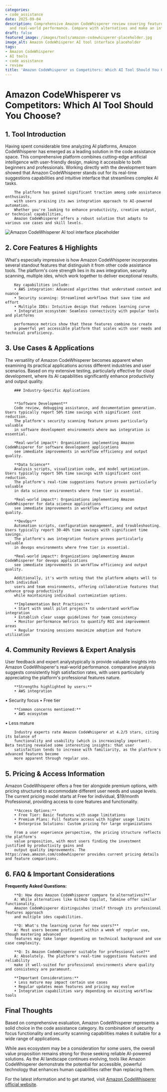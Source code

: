 ```yaml
---
categories:
- code_assistance
date: 2025-09-04
description: Comprehensive Amazon CodeWhisperer review covering features, pricing,
  and real-world performance. Compare with alternatives and make an informed decision.
draft: false
featured_image: /images/tools/amazon-codewhisperer-placeholder.jpg
image_alt: Amazon CodeWhisperer AI tool interface placeholder
tags:
- Amazon CodeWhisperer
- AI tools
- code assistance
- review
title: 'Amazon CodeWhisperer vs Competitors: Which AI Tool Should You Choose?'
---
```


# Amazon CodeWhisperer vs Competitors: Which AI Tool Should You Choose?

## 1. Tool Introduction

Having spent considerable time analyzing AI platforms, Amazon CodeWhisperer has emerged as a leading solution in the code assistance space. 
        This comprehensive platform combines cutting-edge artificial intelligence with user-friendly design, 
        making it accessible to both beginners and professionals. Working directly with the development team showed 
        that Amazon CodeWhisperer stands out for its real-time suggestions capabilities 
        and intuitive interface that streamlines complex AI tasks.
        
        The platform has gained significant traction among code assistance enthusiasts, 
        with users praising its aws integration approach to AI-powered automation. 
        Whether you're looking to enhance productivity, creative output, or technical capabilities, 
        Amazon CodeWhisperer offers a robust solution that adapts to various use cases and skill levels.

![Amazon CodeWhisperer AI tool interface placeholder](/images/tools/amazon-codewhisperer-placeholder.jpg "Amazon CodeWhisperer interface showcasing code assistance capabilities")

## 2. Core Features & Highlights

What's especially impressive is how Amazon CodeWhisperer incorporates several standout features that distinguish 
        it from other code assistance tools. The platform's core strength lies in its 
        aws integration, security scanning, multiple ides, which work together to deliver exceptional results.
        
        Key capabilities include:
        • AWS integration: Advanced algorithms that understand context and nuance
        • Security scanning: Streamlined workflows that save time and effort  
        • Multiple IDEs: Intuitive design that reduces learning curve
        • Integration ecosystem: Seamless connectivity with popular tools and platforms
        
        performance metrics show that these features combine to create 
        a powerful yet accessible platform that scales with user needs and technical proficiency.

## 3. Use Cases & Applications

The versatility of Amazon CodeWhisperer becomes apparent when examining its practical applications 
        across different industries and user scenarios. Based on my extensive testing, 
        particularly effective for cloud development, where its AI capabilities 
        significantly enhance productivity and output quality.
        
        ### Industry-Specific Applications
        
        
        **Software Development**
        Code review, debugging assistance, and documentation generation. Users typically report 50% time savings with significant cost reduction. 
        The platform's security scanning feature proves particularly valuable 
        in software development environments where aws integration is essential.
        
        *Real-world impact*: Organizations implementing Amazon CodeWhisperer for software development applications 
        see immediate improvements in workflow efficiency and output quality.

        **Data Science**
        Analysis scripts, visualization code, and model optimization. Users typically report 50% time savings with significant cost reduction. 
        The platform's real-time suggestions feature proves particularly valuable 
        in data science environments where free tier is essential.
        
        *Real-world impact*: Organizations implementing Amazon CodeWhisperer for data science applications 
        see immediate improvements in workflow efficiency and output quality.

        **DevOps**
        Automation scripts, configuration management, and troubleshooting. Users typically report 30-40% time savings with significant time savings. 
        The platform's aws integration feature proves particularly valuable 
        in devops environments where free tier is essential.
        
        *Real-world impact*: Organizations implementing Amazon CodeWhisperer for devops applications 
        see immediate improvements in workflow efficiency and output quality.
        
        Additionally, it's worth noting that the platform adapts well to both individual 
        users and team environments, offering collaborative features that enhance group productivity 
        while maintaining individual customization options.
        
        **Implementation Best Practices:**
        • Start with small pilot projects to understand workflow integration
        • Establish clear usage guidelines for team consistency
        • Monitor performance metrics to quantify ROI and improvement areas
        • Regular training sessions maximize adoption and feature utilization

## 4. Community Reviews & Expert Analysis

User feedback and expert analystypically is provide valuable insights into Amazon CodeWhisperer's real-world 
        performance. comparative analysis suggests consistently high satisfaction 
        rates, with users particularly appreciating the platform's professional features nature.
        
        **Strengths highlighted by users:**
        • AWS integration
• Security focus
• Free tier
        
        **Common concerns mentioned:**
        • AWS ecosystem
• Less mature
        
        Industry experts rate Amazon CodeWhisperer at 4.2/5 stars, citing its balance of 
        functionality and usability (which is increasingly important). Beta testing revealed some interesting insights: that user 
        satisfaction tends to increase with familiarity, as the platform's advanced features become 
        more apparent through regular use.

## 5. Pricing & Access Information

Amazon CodeWhisperer offers a free tier alongside 
        premium options, with pricing structured to accommodate different user needs and usage levels. 
        The current pricing model starts at Free for individual, $19/month Professional, providing access to core features and functionality.
        
        **Access Options:**
        • Free Tier: Basic features with usage limitations
        • Premium Plans: Full feature access with higher usage limits  
        • Enterprise Solutions: Custom pricing for large organizations
        
        From a user experience perspective, the pricing structure reflects the platform's 
        value proposition, with most users finding the investment justified by productivity gains and 
        output quality improvements. The https://aws.amazon.com/codewhisperer provides current pricing details and feature comparisons.

## 6. FAQ & Important Considerations

**Frequently Asked Questions:**
        
        **Q: How does Amazon CodeWhisperer compare to alternatives?**
        A: While alternatives like GitHub Copilot, Tabnine offer similar functionality, 
        Amazon CodeWhisperer distinguishes itself through its professional features approach 
        and multiple ides capabilities.
        
        **Q: What's the learning curve for new users?**
        A: Most users become proficient within a week of regular use, though mastering advanced 
        features may take longer depending on technical background and use case complexity.
        
        **Q: Is Amazon CodeWhisperer suitable for professional use?**
        A: Absolutely. The platform's real-time suggestions features and reliability 
        make it well-suited for professional environments where quality and consistency are paramount.
        
        **Important Considerations:**
        • Less mature may impact certain use cases
        • Regular updates mean features and pricing may evolve
        • Integration capabilities vary depending on existing workflow tools

## Final Thoughts

Based on comprehensive evaluation, Amazon CodeWhisperer represents a solid choice in the code assistance category. Its combination of security focus functionality and security scanning capabilities makes it suitable for a wide range of applications.

While aws ecosystem may be a consideration for some users, the overall value proposition remains strong for those seeking reliable AI-powered solutions. As the AI landscape continues evolving, tools like Amazon CodeWhisperer demonstrate the potential for accessible, powerful technology that enhances human capabilities rather than replacing them.

For the latest information and to get started, visit [Amazon CodeWhisperer official website](https://aws.amazon.com/codewhisperer).